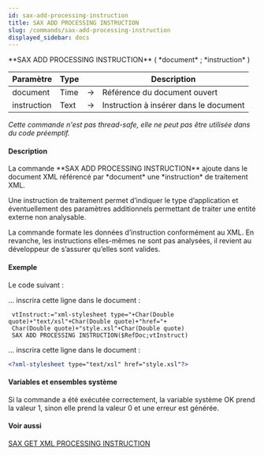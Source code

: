 ```yaml
---
id: sax-add-processing-instruction
title: SAX ADD PROCESSING INSTRUCTION
slug: /commands/sax-add-processing-instruction
displayed_sidebar: docs
---
```


<!--REF #_command_.SAX ADD PROCESSING INSTRUCTION.Syntax-->**SAX ADD PROCESSING INSTRUCTION** ( *document* ; *instruction* )<!-- END REF-->
<!--REF #_command_.SAX ADD PROCESSING INSTRUCTION.Params-->
| Paramètre | Type |  | Description |
| --- | --- | --- | --- |
| document | Time | &#8594;  | Référence du document ouvert |
| instruction | Text | &#8594;  | Instruction à insérer dans le document |

<!-- END REF-->

*Cette commande n'est pas thread-safe, elle ne peut pas être utilisée dans du code préemptif.*


#### Description 

<!--REF #_command_.SAX ADD PROCESSING INSTRUCTION.Summary-->La commande **SAX ADD PROCESSING INSTRUCTION** ajoute dans le document XML référencé par *document* une *instruction* de traitement XML.<!-- END REF--> 

Une instruction de traitement permet d’indiquer le type d’application et éventuellement des paramètres additionnels permettant de traiter une entité externe non analysable. 

La commande formate les données d’instruction conformément au XML. En revanche, les instructions elles-mêmes ne sont pas analysées, il revient au développeur de s’assurer qu’elles sont valides.

#### Exemple 

Le code suivant : 

... inscrira cette ligne dans le document : 

```4d
 vtInstruct:="xml-stylesheet type="+Char(Double quote)+"text/xsl"+Char(Double quote)+"href="+
 Char(Double quote)+"style.xsl"+Char(Double quote)
 SAX ADD PROCESSING INSTRUCTION($RefDoc;vtInstruct)
```

... inscrira cette ligne dans le document : 

```XML
<?xml-stylesheet type="text/xsl" href="style.xsl"?>
```

#### Variables et ensembles système 

Si la commande a été exécutée correctement, la variable système OK prend la valeur 1, sinon elle prend la valeur 0 et une erreur est générée. 

#### Voir aussi 

[SAX GET XML PROCESSING INSTRUCTION](sax-get-xml-processing-instruction.md)  